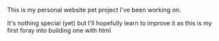 This is my personal website pet project I've been working on.

It's nothing special (yet) but I'll hopefully learn to improve it as this is my first foray into building one with html
